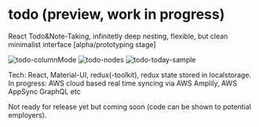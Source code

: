 # todo (preview, work in progress)
React Todo&amp;Note-Taking, infinitetly deep nesting, flexible, but clean minimalist interface [alpha/prototyping stage]

![todo-columnMode](https://user-images.githubusercontent.com/26009380/170873012-00b85f44-223f-4b55-9272-5859000dc2d5.png)
![todo-nodes](https://user-images.githubusercontent.com/26009380/170873157-5f2fd8c2-3b24-41e2-90a5-c397c06ef5cf.png)
![todo-today-sample](https://user-images.githubusercontent.com/26009380/170873721-76a500f8-a9fb-4630-86ef-17b0da297b14.png)

Tech: React, Material-UI, redux(-toolkit), redux state stored in localstorage. In progress: AWS cloud based real time syncing via AWS Amplily, AWS AppSync GraphQL etc

Not ready for release yet but coming soon (code can be shown to potential employers).






